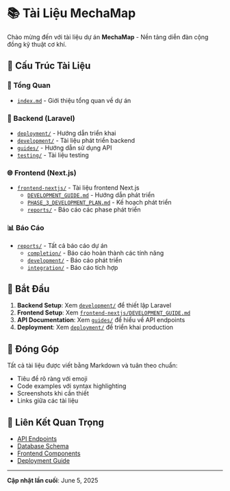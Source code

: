 # 📚 Tài Liệu MechaMap

Chào mừng đến với tài liệu dự án **MechaMap** - Nền tảng diễn đàn cộng đồng kỹ thuật cơ khí.

## 📁 Cấu Trúc Tài Liệu

### 🎯 Tổng Quan
- [`index.md`](./index.md) - Giới thiệu tổng quan về dự án

### 🔧 Backend (Laravel)
- [`deployment/`](./deployment/) - Hướng dẫn triển khai
- [`development/`](./development/) - Tài liệu phát triển backend
- [`guides/`](./guides/) - Hướng dẫn sử dụng API
- [`testing/`](./testing/) - Tài liệu testing

### 🌐 Frontend (Next.js)
- [`frontend-nextjs/`](./frontend-nextjs/) - Tài liệu frontend Next.js
  - [`DEVELOPMENT_GUIDE.md`](./frontend-nextjs/DEVELOPMENT_GUIDE.md) - Hướng dẫn phát triển
  - [`PHASE_3_DEVELOPMENT_PLAN.md`](./frontend-nextjs/PHASE_3_DEVELOPMENT_PLAN.md) - Kế hoạch phát triển
  - [`reports/`](./frontend-nextjs/reports/) - Báo cáo các phase phát triển

### 📊 Báo Cáo
- [`reports/`](./reports/) - Tất cả báo cáo dự án
  - [`completion/`](./reports/completion/) - Báo cáo hoàn thành các tính năng
  - [`development/`](./reports/development/) - Báo cáo phát triển
  - [`integration/`](./reports/integration/) - Báo cáo tích hợp

## 🚀 Bắt Đầu

1. **Backend Setup**: Xem [`development/`](./development/) để thiết lập Laravel
2. **Frontend Setup**: Xem [`frontend-nextjs/DEVELOPMENT_GUIDE.md`](./frontend-nextjs/DEVELOPMENT_GUIDE.md)
3. **API Documentation**: Xem [`guides/`](./guides/) để hiểu về API endpoints
4. **Deployment**: Xem [`deployment/`](./deployment/) để triển khai production

## 📝 Đóng Góp

Tất cả tài liệu được viết bằng Markdown và tuân theo chuẩn:
- Tiêu đề rõ ràng với emoji
- Code examples với syntax highlighting
- Screenshots khi cần thiết
- Links giữa các tài liệu

## 🔗 Liên Kết Quan Trọng

- [API Endpoints](./guides/)
- [Database Schema](./development/)
- [Frontend Components](./frontend-nextjs/)
- [Deployment Guide](./deployment/)

---

**Cập nhật lần cuối**: June 5, 2025
